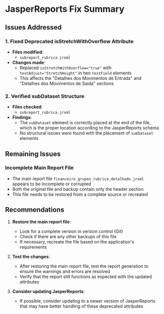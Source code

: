 # JasperReports Fix Summary

## Issues Addressed

### 1. Fixed Deprecated isStretchWithOverflow Attribute
- **Files modified**: 
  - `subreport_rubrica.jrxml`
- **Changes made**:
  - Replaced `isStretchWithOverflow="true"` with `textAdjust="StretchHeight"` in two `textField` elements
  - This affects the "Detalhes dos Movimentos de Entrada" and "Detalhes dos Movimentos de Saída" sections

### 2. Verified subDataset Structure
- **Files checked**:
  - `subreport_rubrica.jrxml`
- **Findings**:
  - The `subDataset` element is correctly placed at the end of the file, which is the proper location according to the JasperReports schema
  - No structural issues were found with the placement of `subDataset` elements

## Remaining Issues

### Incomplete Main Report File
- The main report file `financeiro_grupos_rubrica_detalhado.jrxml` appears to be incomplete or corrupted
- Both the original file and backup contain only the header section
- This file needs to be restored from a complete source or recreated

## Recommendations

1. **Restore the main report file**:
   - Look for a complete version in version control (Git)
   - Check if there are any other backups of this file
   - If necessary, recreate the file based on the application's requirements

2. **Test the changes**:
   - After restoring the main report file, test the report generation to ensure the warnings and errors are resolved
   - Verify that the report still functions as expected with the updated attributes

3. **Consider updating JasperReports**:
   - If possible, consider updating to a newer version of JasperReports that may have better handling of these deprecated attributes